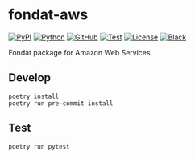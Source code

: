 # fondat-aws

[![PyPI](https://badge.fury.io/py/fondat-aws.svg)](https://badge.fury.io/py/fondat-aws)
[![Python](https://img.shields.io/pypi/pyversions/fondat-core)](https://python.org/)
[![GitHub](https://img.shields.io/badge/github-main-blue.svg)](https://github.com/fondat/fondat-aws/)
[![Test](https://github.com/fondat/fondat-aws/workflows/test/badge.svg)](https://github.com/fondat/fondat-aws/actions?query=workflow/test)
[![License](https://img.shields.io/github/license/fondat/fondat-aws.svg)](https://github.com/fondat/fondat-aws/blob/main/LICENSE)
[![Black](https://img.shields.io/badge/code%20style-black-black.svg)](https://github.com/psf/black)

Fondat package for Amazon Web Services.

## Develop

```
poetry install
poetry run pre-commit install
```

## Test

```
poetry run pytest
```
